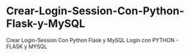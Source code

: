 # Crear-Login-Session-Con-Python-Flask-y-MySQL
Crear Login-Session Con Python Flask y MySQL
Login con PYTHON - FLASK y MYSQL
